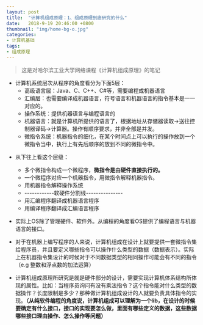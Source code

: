 ```yaml
---
layout: post
title:  "计算机组成原理：1、组成原理到底研究的什么"
date:   2018-9-19 20:46:00 +0800
thumbnail: "img/home-bg-o.jpg"
categories: 
- 计算机基础
tags:
- 组成原理
---
```


> 这是对哈尔滨工业大学网络课程《计算机组成原理》的笔记

- 计算机系统层次从程序的角度看分为下面5层：
    - 高级语言层：Java、C、C++、C#等，需要编程成机器语言
    - 汇编层：也需要编译成机器语言，符号语言和机器语言的指令基本是一一对应的。
    - 操作系统：提供机器语言与编程语言的
    - 机器语言：就是计算机所提供的语言了，根据地址从存储器读取->送往控制器译码->计算器。操作有顺序要求，并非全部是并发。
    - 微指令系统：机器指令的细化，在某个时间点上可以执行的操作放到一个微指令当中，执行上有先后顺序的放到不同的微指令中。

<!--more-->
   
- 从下往上看这个层级：
    - 多个微指令构成一个微程序，**微指令是由硬件直接执行的。**
    - 一个微程序对应一个机器指令，用微指令解释机器指令。
    - 用机器指令解释操作系统
    - ------------软硬件分割线---------------
    - 用汇编程序翻译成机器语言程序
    - 用编译程序翻译成汇编语言程序 

- 实际上OS除了管理硬件、软件外。从编程的角度看OS提供了编程语言与机器语言的接口。
- 对于在机器上编写程序的人来说，计算机组成在设计上就要提供一套微指令集给程序员，并且要定义哪些指令可以操作什么类型的数据（数据表示）。实际上在机器指令集设计的时候对于不同数据类型的相同操作可能会有不同的指令（e.g 整数和浮点数的加法运算）
- 计算机组成原理所研究是就是硬件部分的设计，需要实现计算机体系结构所体现的属性。比如：当程序员询问有没有乘法指令？这个指令能对什么类型的数据操作？长度限制是多少？那种做计算机组成设计的人就要负责具体指令的实现。**（从纯软件编程的角度说，计算机组成可以理解为一个lib，在设计的时候要确定有什么接口，接口的实现要怎么做，里面有哪些定义的数据，这些数据哪些接口理由操作、怎么操作等问题）**
